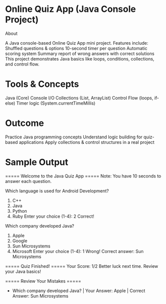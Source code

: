 # Online Quiz App (Java Console Project)
 About

A Java console-based Online Quiz App mini project.
Features include:
Shuffled questions & options
10-second timer per question
Automatic scoring system
Summary report of wrong answers with correct solutions
This project demonstrates Java basics like loops, conditions, collections, and control flow.

# Tools & Concepts

Java (Core)
Console I/O
Collections (List, ArrayList)
Control Flow (loops, if-else)
Timer logic (System.currentTimeMillis)

# Outcome

Practice Java programming concepts
Understand logic building for quiz-based applications
Apply collections & control structures in a real project

# Sample Output

===== Welcome to the Java Quiz App =====
Note: You have 10 seconds to answer each question.

Which language is used for Android Development?
1. C++
2. Java
3. Python
4. Ruby
Enter your choice (1-4): 2
Correct!

Which company developed Java?
1. Apple
2. Google
3. Sun Microsystems
4. Microsoft
Enter your choice (1-4): 1
Wrong! Correct answer: Sun Microsystems

===== Quiz Finished! =====
Your Score: 1/2
Better luck next time. Review your Java basics!

===== Review Your Mistakes =====
- Which company developed Java? | Your Answer: Apple | Correct Answer: Sun Microsystems
